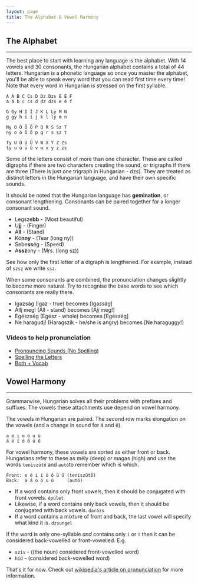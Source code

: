 ```yaml
---
layout: page
title: The Alphabet & Vowel Harmony
---
```


## The Alphabet
---

The best place to start with learning any language is the alphabet. With 14 vowels and 30 consonants,
the Hungarian alphabet contains a total of 44 letters. Hungarian is a phonetic language so once you master the alphabet, you'll be able to speak
every word that you can read first time every time! Note that every word in Hungarian is stressed on the first syllable.

```
A Á B C Cs D Dz Dzs E É F
a á b c cs d dz dzs e é f

G Gy H I Í J K L Ly M N
g gy h i í j k l ly m n

Ny O Ó Ö Ő P Q R S Sz T 
ny o ó ö ő p q r s sz t  

Ty U Ú Ü Ű V W X Y Z Zs
ty u ú ü ű v w x y z zs
```
Some of the letters consist of more than one character. These are called digraphs if there are two characters creating the sound, or trigraphs if there are three (There is just one trigraph in Hungarian - dzs). They are treated as distinct letters in the Hungarian language, and have their own specific sounds.

It should be noted that the Hungarian language has **gemination**, or consonant lengthening.
Consonants can be paired together for a longer consonant sound. 

* Legsze**bb** - (Most beautiful)
* U**jj** - (Finger)
* Á**ll** - (Stand)
* Kö**nny** - (Tear (long ny))
* Sebe**ss**ég - (Speed)
* A**ssz**ony - (Mrs. (long sz))

See how only the first letter of a digraph is lengthened. For example, instead of `szsz` we write `ssz`.

When some consonants are combined, the pronunciation changes slightly to become more natural. Try to recognise the base words to see which consonants are really there.

* Igazság (Igaz - true) becomes [Iga*ss*ág]
* Állj meg! (Áll - stand) becomes [Á*jj* meg!]
* Egészség (Egész - whole) becomes [Egé*ss*ég] 
* Ne haragudj! (Haragszik - he/she is angry) becomes [Ne haragu*ggy*!]

### Videos to help pronunciation

* [Pronouncing Sounds (No Spelling)](https://www.youtube.com/watch?v=tjSQ3E1zSxo)
* [Spelling the Letters](https://www.youtube.com/watch?v=Wll1C4_JVCo)
* [Both + Vocab](https://www.youtube.com/watch?v=UusKeY47FPc)

## Vowel Harmony
---

Grammarwise, Hungarian solves all their problems with prefixes and suffixes. The vowels these attachments use depend on vowel harmony. 

The vowels in Hungarian are paired. The second row marks elongation on the vowels (and a change in sound for á and é).
```
a e i o ö u ü
á é í ó ő ú ű
```

For vowel harmony, these vowels are sorted as either front or back. Hungarians refer to these as mély (deep) or magas (high) and use the words `teniszütő` and `autó`to remember which is which.

```
Front: e é i í ö ő ü ű (teniszütő)
Back:  a á o ó u ú     (autó)
```

* If a word contains only front vowels, then it should be conjugated with front vowels. `épület`
* Likewise, if a word contains only back vowels, then it should be conjugated with back vowels. `darázs`
* If a word contains a mixture of front and back, the last vowel will specify what kind it is. `dzsungel`

If the word is only one-syllable *and* contains only `i` or `í` then it can be considered back-vowelled or front-vowelled. E.g.

* `szív` - ((the noun) considered front-vowelled word)
* `híd` - (considered back-vowelled word)

That's it for now. Check out [wikipedia's article on pronunciation](https://en.wiktionary.org/wiki/Appendix:Hungarian_pronunciation_assimilation) for more information.
